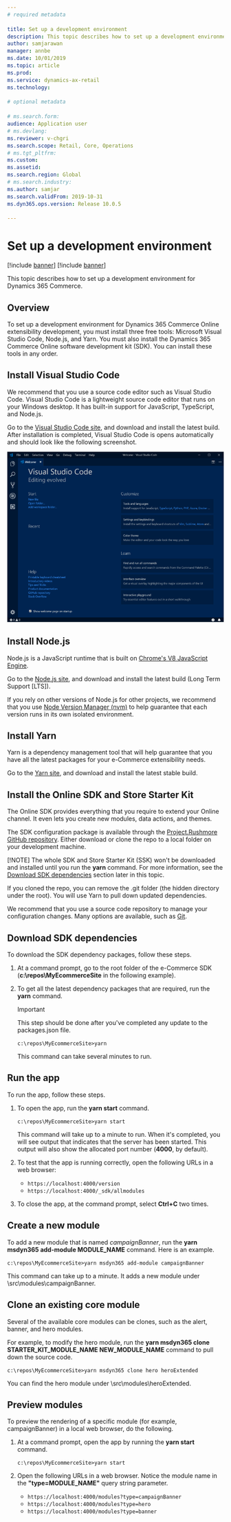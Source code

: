 ```yaml
---
# required metadata

title: Set up a development environment
description: This topic describes how to set up a development environment for Dynamics 365 Commerce.
author: samjarawan
manager: annbe
ms.date: 10/01/2019
ms.topic: article
ms.prod: 
ms.service: dynamics-ax-retail
ms.technology: 

# optional metadata

# ms.search.form: 
audience: Application user
# ms.devlang: 
ms.reviewer: v-chgri
ms.search.scope: Retail, Core, Operations
# ms.tgt_pltfrm: 
ms.custom: 
ms.assetid: 
ms.search.region: Global
# ms.search.industry: 
ms.author: samjar
ms.search.validFrom: 2019-10-31
ms.dyn365.ops.version: Release 10.0.5

---
```

# Set up a development environment

[!include [banner](../includes/preview-banner.md)]
[!include [banner](../includes/banner.md)]

This topic describes how to set up a development environment for Dynamics 365 Commerce.

## Overview

To set up a development environment for Dynamics 365 Commerce Online extensibility development, you must install three free tools: Microsoft Visual Studio Code, Node.js, and Yarn. You must also install the Dynamics 365 Commerce Online software development kit (SDK). You can install these tools in any order.

## Install Visual Studio Code

We recommend that you use a source code editor such as Visual Studio Code. Visual Studio Code is a lightweight source code editor that runs on your Windows desktop. It has built-in support for JavaScript, TypeScript, and Node.js.

Go to the [Visual Studio Code site](https://code.visualstudio.com), and download and install the latest build. After installation is completed, Visual Studio Code is opens automatically and should look like the following screenshot.

![Visual Studio Code](media/setup-vs-code.png)

## Install Node.js

Node.js is a JavaScript runtime that is built on [Chrome's V8 JavaScript Engine](https://v8.dev/).

Go to the [Node.js site](https://nodejs.org), and download and install the latest build (Long Term Support \[LTS\]).

If you rely on other versions of Node.js for other projects, we recommend that you use [Node Version Manager (nvm)](https://github.com/creationix/nvm) to help guarantee that each version runs in its own isolated environment.

## Install Yarn

Yarn is a dependency management tool that will help guarantee that you have all the latest packages for your e-Commerce extensibility needs.

Go to the [Yarn site](https://yarnpkg.com), and download and install the latest stable build.

## Install the Online SDK and Store Starter Kit

The Online SDK provides everything that you require to extend your Online channel. It even lets you create new modules, data actions, and themes.

The SDK configuration package is available through the [Project.Rushmore GitHub repository](https://github.com/Microsoft/Project.Rushmore). Either download or clone the repo to a local folder on your development machine.

[!NOTE]
The whole SDK and Store Starter Kit (SSK) won't be downloaded and installed until you run the **yarn** command. For more information, see the [Download SDK dependencies](#download-sdk-dependencies) section later in this topic.

If you cloned the repo, you can remove the .git folder (the hidden directory under the root). You will use Yarn to pull down updated dependencies.

We recommend that you use a source code repository to manage your configuration changes. Many options are available, such as [Git](https://git-scm.com/downloads).

## Download SDK dependencies

To download the SDK dependency packages, follow these steps.

1. At a command prompt, go to the root folder of the e-Commerce SDK (**c:\\repos\\MyEcommerceSite** in the following example).
2. To get all the latest dependency packages that are required, run the **yarn** command.

    > [!IMPORTANT]
    > This step should be done after you've completed any update to the packages.json file.

    ```
    c:\repos\MyEcommerceSite>yarn
    ```

    This command can take several minutes to run.

## Run the app

To run the app, follow these steps.

1. To open the app, run the **yarn start** command.

    ```
    c:\repos\MyEcommerceSite>yarn start
    ```

    This command will take up to a minute to run. When it's completed, you will see output that indicates that the server has been started. This output will also show the allocated port number (**4000**, by default).

2. To test that the app is running correctly, open the following URLs in a web browser:

    * `https://localhost:4000/version`
    * `https://localhost:4000/_sdk/allmodules`

3. To close the app, at the command prompt, select **Ctrl+C** two times.

## Create a new module

To add a new module that is named *campaignBanner*, run the **yarn msdyn365 add-module MODULE_NAME** command. Here is an example.

```
c:\repos\MyEcommerceSite>yarn msdyn365 add-module campaignBanner
```

This command can take up to a minute. It adds a new module under \\src\\modules\\campaignBanner.

## Clone an existing core module

Several of the available core modules can be clones, such as the alert, banner, and hero modules.

For example, to modify the hero module, run the **yarn msdyn365 clone STARTER_KIT_MODULE_NAME NEW_MODULE_NAME** command to pull down the source code.

```
c:\repos\MyEcommerceSite>yarn msdyn365 clone hero heroExtended
```

You can find the hero module under \\src\\modules\\heroExtended.

## Preview modules

To preview the rendering of a specific module (for example, campaignBanner) in a local web browser, do the following.

1. At a command prompt, open the app by running the **yarn start** command.

    ```
    c:\repos\MyEcommerceSite>yarn start
    ```

1. Open the following URLs in a web browser. Notice the module name in the **"type=MODULE\_NAME"** query string parameter.

    * `https://localhost:4000/modules?type=campaignBanner`
    * `https://localhost:4000/modules?type=hero`
    * `https://localhost:4000/modules?type=banner`
